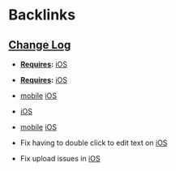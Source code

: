 
# Backlinks
## [Change Log](<Change Log.md>)
- **[Requires](<Requires.md>):** [iOS](<iOS.md>)

- **[Requires](<Requires.md>):** [iOS](<iOS.md>)

- [mobile](<mobile.md>) [iOS](<iOS.md>)

- [iOS](<iOS.md>)

- [mobile](<mobile.md>) [iOS](<iOS.md>)

- Fix having to double click to edit text on [iOS](<iOS.md>)

- Fix upload issues in [iOS](<iOS.md>)

